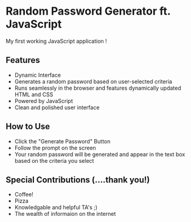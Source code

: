 # Random Password Generator ft. JavaScript

My first working JavaScript application !

## Features

* Dynamic Interface
* Generates a random password based on user-selected criteria
* Runs seamlessly in the browser and features dynamically updated HTML and CSS
* Powered by JavaScript
* Clean and polished user interface

## How to Use

* Click the "Generate Password" Button
* Follow the prompt on the screen
* Your random password will be generated and appear in the text box based on the criteria you select

## Special Contributions (....thank you!)

* Coffee!
* Pizza
* Knowledgable and helpful TA's ;)
* The wealth of informaion on the internet 